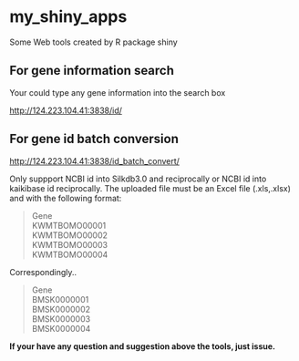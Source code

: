 # my_shiny_apps
Some Web tools created by R package shiny
## For gene information search 
Your could type any gene information into the search box 

http://124.223.104.41:3838/id/

## For gene id batch conversion
http://124.223.104.41:3838/id_batch_convert/

Only suppport NCBI id into Silkdb3.0 and reciprocally or NCBI id into kaikibase id reciprocally.
The uploaded file must be an Excel file (.xls,.xlsx) and with the following format:

>Gene<br/>KWMTBOMO00001<br/>KWMTBOMO00002<br/>KWMTBOMO00003<br/>KWMTBOMO00004

Correspondingly..

>Gene<br/>BMSK0000001<br/>BMSK0000002<br/>BMSK0000003<br/>BMSK0000004

**If your have any question and suggestion above the tools, just issue.**
